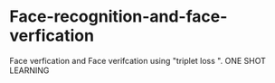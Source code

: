 # Face-recognition-and-face-verfication
Face verfication and Face verifcation using "triplet loss ". ONE SHOT LEARNING

